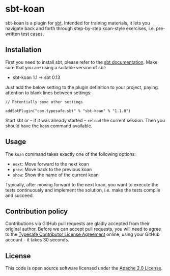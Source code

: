 # sbt-koan #

sbt-koan is a plugin for [sbt](http://www.scala-sbt.org). Intended for training materials, it lets you navigate back and forth through step-by-step koan-style exercises, i.e. pre-written test cases.


## Installation ##

First you need to install sbt, please refer to the [sbt documentation](http://www.scala-sbt.org/release/docs/Getting-Started/Setup.html). Make sure that you are using a suitable version of sbt:

- sbt-koan 1.1 → sbt 0.13

Just add the below setting to the plugin definition to your project, paying attention to blank lines between settings:

```
// Potentially some other settings

addSbtPlugin("com.typesafe.sbt" % "sbt-koan" % "1.1.0")
```

Start sbt or – if it was already started – `reload` the current session. Then you should have the `koan` command available.


## Usage ##

The `koan` command takes exactly one of the following options:

- `next`: Move forward to the next koan
- `prev`: Move back to the previous koan
- `show`: Show the name of the current koan

Typically, after moving forward to the next koan, you want to execute the tests continuously and implement the solution, i.e. make the tests compile and succeed.


## Contribution policy ##

Contributions via GitHub pull requests are gladly accepted from their original author. Before we can accept pull requests, you will need to agree to the [Typesafe Contributor License Agreement](http://www.typesafe.com/contribute/cla) online, using your GitHub account - it takes 30 seconds.


## License ##

This code is open source software licensed under the [Apache 2.0 License]("http://www.apache.org/licenses/LICENSE-2.0.html").
